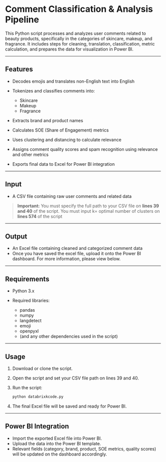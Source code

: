 # Comment Classification & Analysis Pipeline

This Python script processes and analyzes user comments related to beauty products, specifically in the categories of skincare, makeup, and fragrance. It includes steps for cleaning, translation, classification, metric calculation, and prepares the data for visualization in Power BI.

---

## Features

* Decodes emojis and translates non-English text into English
* Tokenizes and classifies comments into:

  * Skincare
  * Makeup
  * Fragrance
* Extracts brand and product names
* Calculates SOE (Share of Engagement) metrics
* Uses clustering and distancing to calculate relevance 
* Assigns comment quality scores and spam recognition using relevance and other metrics
* Exports final data to Excel for Power BI integration

---

## Input

* A CSV file containing raw user comments and related data

> **Important:**
> You must specify the full path to your CSV file on **lines 39 and 40** of the script.
> You must input k= optimal number of clusters on **lines 574** of the script

---

## Output

* An Excel file containing cleaned and categorized comment data
* Once you have saved the excel file, upload it onto the Power BI dashboard. For more information, please view below.

---

## Requirements

* Python 3.x
* Required libraries:

  * pandas
  * numpy
  * langdetect
  * emoji
  * openpyxl
  * (and any other dependencies used in the script)

---

## Usage

1. Download or clone the script.
2. Open the script and set your CSV file path on lines 39 and 40.
3. Run the script:

   ```bash
   python databrixkcode.py
   ```
4. The final Excel file will be saved and ready for Power BI.

---

## Power BI Integration

* Import the exported Excel file into Power BI.
* Upload the data into the Power BI template.
* Relevant fields (category, brand, product, SOE metrics, quality scores) will be updated on the dashboard accordingly.
